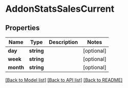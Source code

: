 # AddonStatsSalesCurrent

## Properties
Name | Type | Description | Notes
------------ | ------------- | ------------- | -------------
**day** | **string** |  | [optional] 
**week** | **string** |  | [optional] 
**month** | **string** |  | [optional] 

[[Back to Model list]](../../README.md#documentation-for-models) [[Back to API list]](../../README.md#documentation-for-api-endpoints) [[Back to README]](../../README.md)


